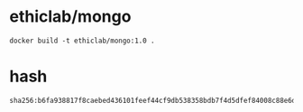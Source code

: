 # ethiclab/mongo

    docker build -t ethiclab/mongo:1.0 .

# hash

    sha256:b6fa938817f8caebed436101feef44cf9db538358bdb7f4d5dfef84008c88e6d
